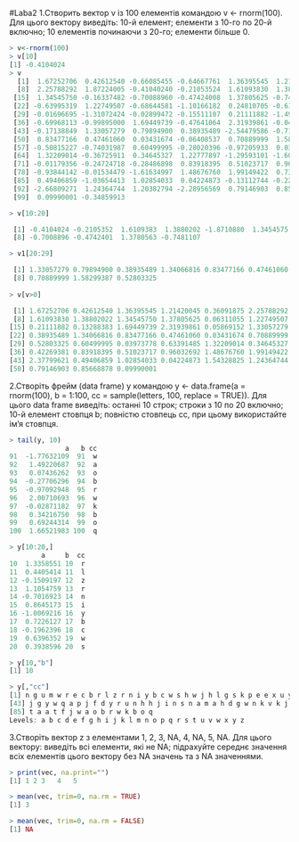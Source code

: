 #Laba2
1.Створить вектор v із 100 елементів командою v <- rnorm(100). Для цього вектору виведіть: 10-й елемент; елементи з 10-го по 20-й включно; 10 елементів починаючи з 20-го; елементи більше 0.

```r
> v<-rnorm(100)
> v[10]
[1] -0.4104024
> v
  [1]  1.67252706  0.42612540 -0.66085455 -0.64667761  1.36395545  1.21420045  0.36091875
  [8]  2.25788292  1.87224005 -0.41040240 -0.21053524  1.61093830  1.38802022 -1.87108804
 [15]  1.34545750 -0.16337482 -0.70088960 -0.47424008  1.37805625 -0.74811073  0.06311055
 [22] -0.63995319  1.22749507 -0.68644581 -1.10166182  0.24810705 -0.61630998 -0.09090340
 [29] -0.01696695 -1.31072424 -0.02899472 -0.15511107  0.21111882 -1.49844339  0.13288383
 [36] -0.69968113 -0.99895000  1.69449739 -0.47641064  2.31939861 -0.04967112  0.05869152
 [43] -0.17138849  1.33057279  0.79894900  0.38935489 -2.54479586 -0.71717327  1.34066816
 [50]  0.83477166  0.47461060  0.03431674 -0.06408537  0.70889999  1.58299387  0.52803325
 [57] -0.50815227 -0.74031987  0.60499995 -0.28020396 -0.97205933  0.03973778  0.63391485
 [64]  1.32209014 -0.36725911  0.34645327  1.22777897 -1.29593101 -1.60121838  0.42269381
 [71] -0.01179356 -0.24724718 -0.28486898  0.83918395  0.51023717  0.96032692 -0.23994795
 [78] -0.93844142 -0.01534479 -1.61634997  1.48676760  1.99149422  0.73033512  2.37799621
 [85]  0.49406859 -1.03654413  1.02854033  0.04224873 -0.13112744 -0.22892990  1.54328825
 [92] -2.66809271  1.24364744  1.20382794 -2.28956569  0.79146903  0.85668878 -1.73170381
 [99]  0.09990001 -0.34859913

> v[10:20]

 [1] -0.4104024 -0.2105352  1.6109383  1.3880202 -1.8710880  1.3454575 -0.1633748
 [8] -0.7008896 -0.4742401  1.3780563 -0.7481107

> v1[20:29]

 [1] 1.33057279 0.79894900 0.38935489 1.34066816 0.83477166 0.47461060 0.03431674
 [8] 0.70889999 1.58299387 0.52803325
 
> v[v>0]

 [1] 1.67252706 0.42612540 1.36395545 1.21420045 0.36091875 2.25788292 1.87224005
 [8] 1.61093830 1.38802022 1.34545750 1.37805625 0.06311055 1.22749507 0.24810705
[15] 0.21111882 0.13288383 1.69449739 2.31939861 0.05869152 1.33057279 0.79894900
[22] 0.38935489 1.34066816 0.83477166 0.47461060 0.03431674 0.70889999 1.58299387
[29] 0.52803325 0.60499995 0.03973778 0.63391485 1.32209014 0.34645327 1.22777897
[36] 0.42269381 0.83918395 0.51023717 0.96032692 1.48676760 1.99149422 0.73033512
[43] 2.37799621 0.49406859 1.02854033 0.04224873 1.54328825 1.24364744 1.20382794
[50] 0.79146903 0.85668878 0.09990001 
```

2.Створіть фрейм (data frame) y командою y <- data.frame(a = rnorm(100), b = 1:100, cc = sample(letters, 100, replace = TRUE)). Для цього data frame виведіть: останні 10 строк; строки з 10 по 20 включно; 10-й елемент стовпця b; повністю стовпець cc, при цьому  використайте ім’я стовпця.

```r
> tail(y, 10)
              a   b cc
91  -1.77632109  91  w
92   1.49220687  92  a
93   0.07436262  93  o
94  -0.27706296  94  b
95  -0.97092948  95  r
96   2.00710693  96  w
97  -0.02871182  97  k
98   0.34216750  98  b
99   0.69244314  99  o
100  1.66521983 100  q

> y[10:20,]
        a     b  cc
10  1.3358551 10  r
11  0.4405414 11  l
12 -0.1509197 12  z
13  1.1054759 13  r
14 -0.7016923 14  n
15  0.8645173 15  i
16 -1.0069216 16  y
17  0.7226127 17  b
18 -0.1962396 18  c
19  0.6396352 19  w
20  0.3938596 20  s

> y[10,"b"]
[1] 10

> y[,"cc"]
[1] n g u m w r e c b r l z r n i y b c w s h w j h l g s k p e e x u y a d c z t m r a
[43] j g y w q a p j f d y r u n h h j i n s n a m a h d g w n k v k j s y k t c h v c l
[85] t a a t f j w a o b r w k b o q
Levels: a b c d e f g h i j k l m n o p q r s t u v w x y z
```

3.Створіть вектор z з елементами 1, 2, 3, NA, 4, NA, 5, NA. Для цього вектору: виведіть всі елементи, які не NA; підрахуйте середнє значення всіх елементів цього вектору без NA значень та з NA значеннями.

```r
> print(vec, na.print="")
[1] 1 2 3   4   5  

> mean(vec, trim=0, na.rm = TRUE)
[1] 3

> mean(vec, trim=0, na.rm = FALSE)
[1] NA
```